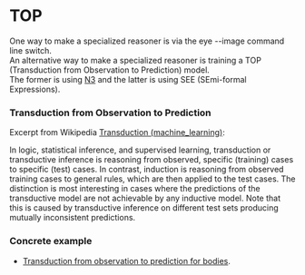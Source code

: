 # TOP

One way to make a specialized reasoner is via the eye --image command line switch.  
An alternative way to make a specialized reasoner is training a TOP (Transduction from Observation to Prediction) model.  
The former is using [N3](https://www.w3.org/TeamSubmission/n3/) and the latter is using SEE (SEmi-formal Expressions).  

### Transduction from Observation to Prediction

Excerpt from Wikipedia [Transduction (machine_learning)](https://en.wikipedia.org/wiki/Transduction_(machine_learning)):  

In logic, statistical inference, and supervised learning, transduction or transductive inference is reasoning from observed, specific (training) cases to specific (test) cases. In contrast, induction is reasoning from observed training cases to general rules, which are then applied to the test cases. The distinction is most interesting in cases where the predictions of the transductive model are not achievable by any inductive model. Note that this is caused by transductive inference on different test sets producing mutually inconsistent predictions.  

### Concrete example

- [Transduction from observation to prediction for bodies](top_bodies/top_bodies.ipynb).  
